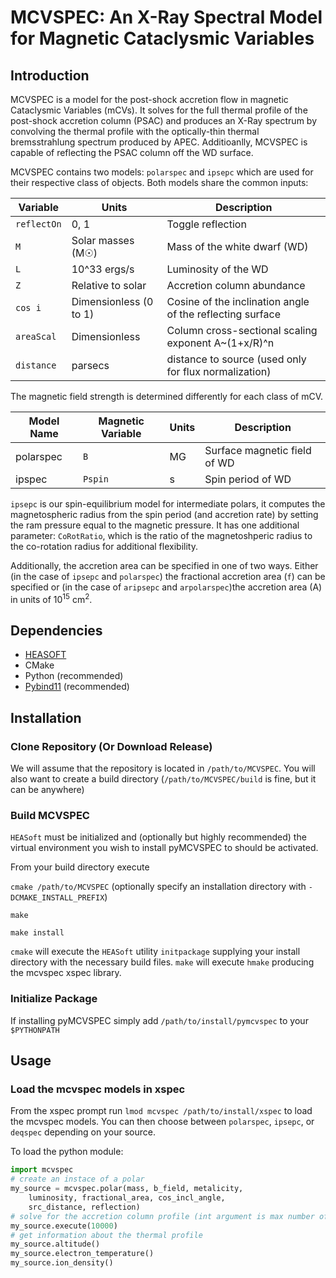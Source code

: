 # MCVSPEC: An X-Ray Spectral Model for Magnetic Cataclysmic Variables

## Introduction
MCVSPEC is a model for the post-shock accretion flow in magnetic Cataclysmic Variables (mCVs).
It solves for the full thermal profile of the post-shock accretion column (PSAC) and produces an X-Ray spectrum by convolving the thermal profile with the optically-thin thermal bremsstrahlung spectrum produced by APEC. Additioanlly, MCVSPEC is capable of reflecting the PSAC column off the WD surface.

MCVSPEC contains two models: `polarspec` and `ipsepc` which are used for their respective class of objects. Both models share the common inputs:

| Variable       | Units                  | Description                                                           |
|----------------|------------------------|-----------------------------------------------------------------------|
| `reflectOn`    | 0, 1                   | Toggle reflection                                                     |
| `M`            | Solar masses (M☉)      | Mass of the white dwarf (WD)                                          |
| `L`            | 10^33 ergs/s           | Luminosity of the WD                                                  |
| `Z`            | Relative to solar      | Accretion column abundance                                            |
| `cos i`        | Dimensionless (0 to 1) | Cosine of the inclination angle of the reflecting surface             |
| `areaScal`     | Dimensionless          | Column cross-sectional scaling exponent A~(1+x/R)^n                   |
| `distance`     | parsecs                | distance to source (used only for flux normalization)                 |

The magnetic field strength is determined differently for each class of mCV.

| Model Name | Magnetic Variable | Units    | Description                                 |
|------------|-------------------|----------|---------------------------------------------|
| polarspec  | `B`               | MG       | Surface magnetic field of WD                |
| ipspec     | `Pspin`           | s        | Spin period of WD                           |

`ipsepc` is our spin-equilibrium model for intermediate polars, it computes the magnetospheric radius from the spin period (and accretion rate) by setting the ram pressure equal to the magnetic pressure. It has one additional parameter: `CoRotRatio`, which is the ratio of the magnetoshperic radius to the co-rotation radius for additional flexibility.

Additionally, the accretion area can be specified in one of two ways. Either (in the case of `ipsepc` and `polarspec`) the fractional accretion area (`f`) can be specified or (in the case of `aripsepc` and `arpolarspec`)the accretion area (A) in units of 10<sup>15</sup> cm<sup>2</sup>.

## Dependencies
* [HEASOFT](https://heasarc.gsfc.nasa.gov/docs/software/lheasoft/)
* CMake
* Python (recommended)
* [Pybind11](https://pybind11.readthedocs.io/en/stable/) (recommended)

## Installation

### Clone Repository (Or Download Release)
We will assume that the repository is located in `/path/to/MCVSPEC`. You will also want to create a build directory (`/path/to/MCVSPEC/build` is fine, but it can be anywhere)

### Build MCVSPEC
`HEASoft` must be initialized and (optionally but highly recommended) the virtual environment you wish to install pyMCVSPEC to should be activated.

From your build directory execute

`cmake /path/to/MCVSPEC` (optionally specify an installation directory with `-DCMAKE_INSTALL_PREFIX`)

`make`

`make install`

`cmake` will execute the `HEASoft` utility `initpackage` supplying your install directory with the necessary build files.
`make` will execute `hmake` producing the mcvspec xspec library.

### Initialize Package
If installing pyMCVSPEC simply add `/path/to/install/pymcvspec` to your `$PYTHONPATH`

## Usage

### Load the mcvspec models in xspec
From the xspec prompt run `lmod mcvspec /path/to/install/xspec` to load the mcvspec models. You can then choose between `polarspec`, `ipsepc`, or `deqspec` depending on your source.

To load the python module:
```python
import mcvspec
# create an instace of a polar
my_source = mcvspec.polar(mass, b_field, metalicity,
    luminosity, fractional_area, cos_incl_angle,
    src_distance, reflection)
# solve for the accretion column profile (int argument is max number of itterations for shock height determination)
my_source.execute(10000)
# get information about the thermal profile
my_source.altitude()
my_source.electron_temperature()
my_source.ion_density()
```
